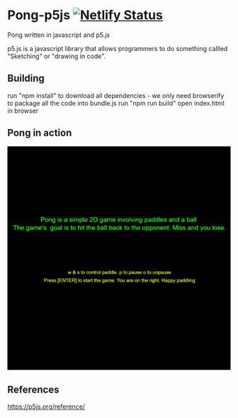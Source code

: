 # Pong-p5js                                                                                                     [![Netlify Status](https://api.netlify.com/api/v1/badges/0e1db002-5d8f-4eac-8929-ee238d55a8cf/deploy-status)](https://app.netlify.com/sites/pong-p5js/deploys)
Pong written in javascript and p5.js

p5.js is a javascript library that allows programmers to do something callled "Sketching" or "drawing in code".

## Building
run "npm install" to download all dependencies - we only need browserify to package all the code into bundle.js
run "npm run build" 
open index.html in browser

## Pong in action
![](pong-p5js.gif)

## References

https://p5js.org/reference/

